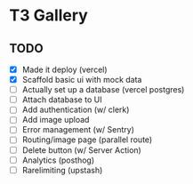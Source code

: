 # T3 Gallery
## TODO
- [x] Made it deploy (vercel)
- [x] Scaffold basic ui with mock data
- [ ] Actually set up a database (vercel postgres)
- [ ] Attach database to UI
- [ ] Add authentication (w/ clerk)
- [ ] Add image upload
- [ ] Error management (w/ Sentry)
- [ ] Routing/image page (parallel route)
- [ ] Delete button (w/ Server Action)
- [ ] Analytics (posthog)
- [ ] Rarelimiting (upstash)